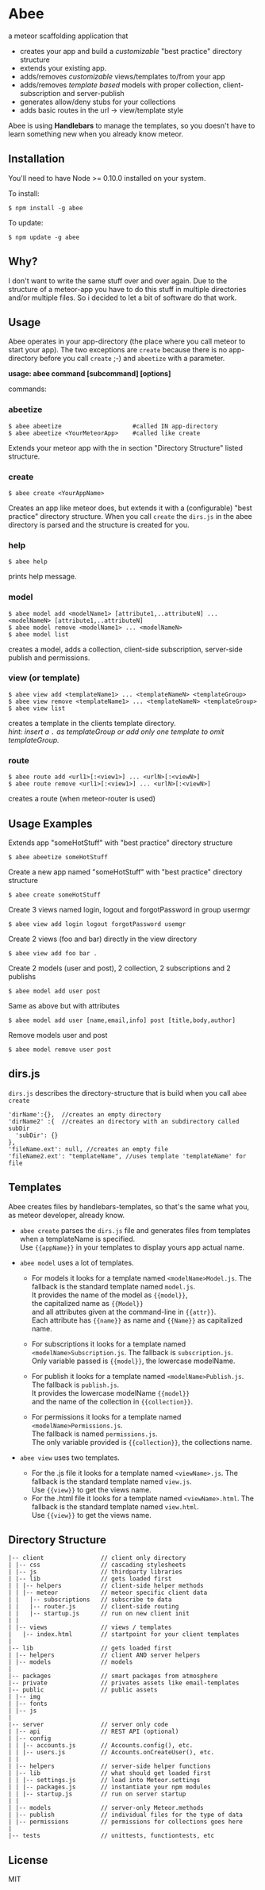Abee 
============================
a meteor scaffolding application that

- creates your app and build a *customizable* "best practice" directory structure
- extends your existing app.
- adds/removes *customizable* views/templates to/from your app
- adds/removes *template based* models with proper collection, client-subscription and server-publish
- generates allow/deny stubs for your collections
- adds basic routes in the url -> view/template style

Abee is using **Handlebars** to manage the templates, so you doesn't have to learn something new when you already know meteor.

Installation
----------------
You'll need to have Node >= 0.10.0 installed on your system.

To install:

    $ npm install -g abee

To update:

    $ npm update -g abee

Why?
--------

I don't want to write the same stuff over and over again. Due to the structure of a meteor-app you have to do this stuff in multiple directories and/or multiple files. So i decided to let a bit of software do that work.

Usage
---------

Abee operates in your app-directory (the place where you call meteor to start your app). The two exceptions are `create` because there is no app-directory before you call `create` ;-) and `abeetize` with a parameter.

**usage: abee command [subcommand] [options]**

commands:

### abeetize

    $ abee abeetize                    #called IN app-directory
    $ abee abeetize <YourMeteorApp>    #called like create 
    
Extends your meteor app with the in section "Directory Structure" listed structure.

### create   

    $ abee create <YourAppName>  
    
Creates an app like meteor does, but extends it with a (configurable) "best practice" directory structure.
When you call `create` the `dirs.js` in the abee directory is parsed and the structure is created for you.

### help 
                 
    $ abee help
    
prints help message.
 
### model     
 
    $ abee model add <modelName1> [attribute1,..attributeN] ... <modelNameN> [attribute1,..attributeN]
    $ abee model remove <modelName1> ... <modelNameN>
    $ abee model list
    
creates a model, adds a collection, client-side subscription, server-side publish and permissions.

### view (or template)    
     
    $ abee view add <templateName1> ... <templateNameN> <templateGroup>
    $ abee view remove <templateName1> ... <templateNameN> <templateGroup>
    $ abee view list



    
creates a template in the clients template directory.  
*hint: insert a ```.``` as templateGroup or add only one template to omit templateGroup.*

### route       


    $ abee route add <url1>[:<view1>] ... <urlN>[:<viewN>]
    $ abee route remove <url1>[:<view1>] ... <urlN>[:<viewN>]
    
creates a route (when meteor-router is used)
 
Usage Examples
--------------
Extends app "someHotStuff" with "best practice" directory structure

    $ abee abeetize someHotStuff

Create a new app named "someHotStuff" with "best practice" directory structure

    $ abee create someHotStuff

Create 3 views named login, logout and forgotPassword in group usermgr

    $ abee view add login logout forgotPassword usemgr

Create 2 views (foo and bar) directly in the view directory

    $ abee view add foo bar .

Create 2 models (user and post), 2 collection, 2 subscriptions and 2 publishs  
    
    $ abee model add user post 
 
Same as above but with attributes
    
    $ abee model add user [name,email,info] post [title,body,author]

Remove models user and post

    $ abee model remove user post

dirs.js
--------------------------
`dirs.js` describes the directory-structure that is build when you call `abee create`

    'dirName':{},  //creates an empty directory
    'dirName2' :{  //creates an directory with an subdirectory called subDir
      'subDir': {}
    },
    'fileName.ext': null, //creates an empty file
    'fileName2.ext': "templateName", //uses template 'templateName' for file


Templates
--------------------------
Abee creates files by handlebars-templates, so that's the same what you, as meteor developer, already know. 

- `abee create` parses the `dirs.js` file and generates files from templates when a templateName is specified.  
  Use `{{appName}}` in your templates to display yours app actual name.

- `abee model` uses a lot of templates.
  - For models it looks for a template named `<modelName>Model.js`.  The fallback is the standard template named `model.js`.  
    It provides the name of the model as `{{model}}`,  
    the capitalized name as `{{Model}}`   
    and all attributes given at the command-line in `{{attr}}`.  
    Each attribute has `{{name}}` as name and `{{Name}}` as capitalized name.

  - For subscriptions it looks for a template named  `<modelName>Subscription.js`. The fallback is `subscription.js`.   
    Only variable passed is `{{model}}`, the lowercase modelName.

  - For publish it looks for a template named `<modelName>Publish.js`. The fallback is `publish.js`.  
    It provides the lowercase modelName `{{model}}`  
    and the name of the collection in `{{collection}}`.

  - For permissions it looks for a template named `<modelName>Permissions.js`.  
    The fallback is named `permissions.js`.   
    The only variable provided is `{{collection}}`, the collections name.

- `abee view` uses two templates.
  
  - For the .js file it looks for a template named `<viewName>.js`. The fallback is the standard template named `view.js`.  
    Use `{{view}}` to get the views name.     
  - For the .html file it looks for a template named `<viewName>.html`. The fallback is the standard template named `view.html`.   
     Use `{{view}}` to get the views name.


Directory Structure
---------------------------

    |-- client                // client only directory
    | |-- css                 // cascading stylesheets
    | |-- js                  // thirdparty libraries
    | |-- lib                 // gets loaded first
    | | |-- helpers           // client-side helper methods
    | | |-- meteor            // meteor specific client data
    | |   |-- subscriptions   // subscribe to data
    | |   |-- router.js       // client-side routing
    | |   |-- startup.js      // run on new client init
    | |
    | |-- views               // views / templates 
    |   |-- index.html        // startpoint for your client templates
    |
    |-- lib                   // gets loaded first
    | |-- helpers             // client AND server helpers
    | |-- models              // models  
    |
    |-- packages              // smart packages from atmosphere 
    |-- private               // privates assets like email-templates
    |-- public                // public assets
    | |-- img
    | |-- fonts
    | |-- js
    |
    |-- server                // server only code
    | |-- api                 // REST API (optional)
    | |-- config
    | | |-- accounts.js       // Accounts.config(), etc.
    | | |-- users.js          // Accounts.onCreateUser(), etc.
    | |
    | |-- helpers             // server-side helper functions
    | |-- lib                 // what should get loaded first
    | | |-- settings.js       // load into Meteor.settings
    | | |-- packages.js       // instantiate your npm modules
    | | |-- startup.js        // run on server startup
    | |
    | |-- models              // server-only Meteor.methods
    | |-- publish             // individual files for the type of data
    | |-- permissions         // permissions for collections goes here
    |
    |-- tests                 // unittests, functiontests, etc
 
License
------
MIT
